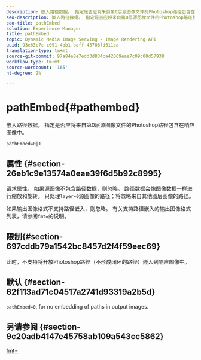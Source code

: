 ```yaml
---
description: 嵌入路径数据。 指定是否应将来自第0层源图像文件的Photoshop路径包含在响应图像中。
seo-description: 嵌入路径数据。 指定是否应将来自第0层源图像文件的Photoshop路径包含在响应图像中。
seo-title: pathEmbed
solution: Experience Manager
title: pathEmbed
topic: Dynamic Media Image Serving - Image Rendering API
uuid: 93e63c7c-c091-4bb1-baff-45706fd611ea
translation-type: tm+mt
source-git-commit: 97a84e8e7edd3d834ca42069eae7c09c00d57938
workflow-type: tm+mt
source-wordcount: '165'
ht-degree: 2%

---
```



# pathEmbed{#pathembed}

嵌入路径数据。 指定是否应将来自第0层源图像文件的Photoshop路径包含在响应图像中。

`pathEmbed=0|1`

## 属性 {#section-26eb1c9e13574a0eae39f6d5b92c8995}

请求属性。 如果源图像不包含路径数据，则忽略。 路径数据会像图像数据一样进行缩放和旋转。 只处理`layer=0`源图像的路径；将忽略来自其他图层图像的路径。

如果输出图像格式不支持路径嵌入，则忽略。 有关支持路径嵌入的输出图像格式列表，请参阅`fmt=`的说明。

## 限制{#section-697cddb79a1542bc8457d2f4f59eec69}

此时，不支持将开放Photoshop路径（不形成闭环的路径）嵌入到响应图像中。

## 默认 {#section-62f113ad71c04517a2741d93319a2b5d}

`pathEmbed=0`, for no embedding of paths in output images.

## 另请参阅 {#section-9c20adb4147e45758ab109a543cc5862}

[fmt=](../../../../../is-api/http-ref/image-serving-api-ref/c-http-protocol-reference/c-command-reference/r-is-http-fmt.md#reference-cdf10043423b45ba9fe15157fb3ae37a)
